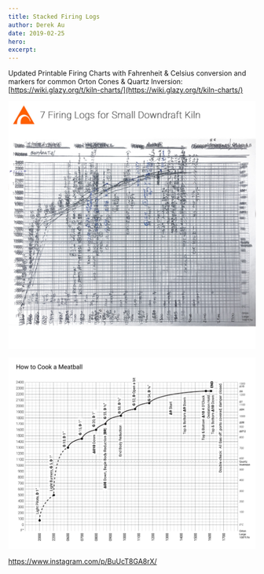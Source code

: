 ```yaml
---
title: Stacked Firing Logs
author: Derek Au
date: 2019-02-25
hero: 
excerpt: 
---
```


Updated Printable Firing Charts with Fahrenheit & Celsius conversion and markers for common Orton Cones & Quartz Inversion:  
[https://wiki.glazy.org/t/kiln-charts/](https://wiki.glazy.org/t/kiln-charts/)

![](./images/MeatballAllSingle.jpg)

![](./images/Firing_Chart_Fahrenheit_Meatball.png)

https://www.instagram.com/p/BuUcT8GA8rX/

